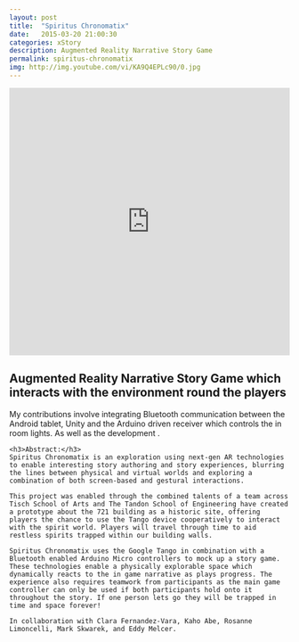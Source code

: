```yaml
---
layout: post
title:  "Spiritus Chronomatix"
date:   2015-03-20 21:00:30
categories: xStory
description: Augmented Reality Narrative Story Game 
permalink: spiritus-chronomatix
img: http://img.youtube.com/vi/KA9Q4EPLc90/0.jpg
---
```

<div>
	<iframe width="100%" height="480" src="https://www.youtube.com/embed/KA9Q4EPLc90" frameborder="0" allowfullscreen></iframe>
</div>
<h2>Augmented Reality Narrative Story Game which interacts with the environment round the players</h2>
<p>
	My contributions involve integrating Bluetooth communication between the Android tablet, Unity and the Arduino driven receiver which controls the in room lights. As well as the development . 

	<h3>Abstract:</h3>
	Spiritus Chronomatix is an exploration using next-gen AR technologies to enable interesting story authoring and story experiences, blurring the lines between physical and virtual worlds and exploring a combination of both screen-based and gestural interactions.

	This project was enabled through the combined talents of a team across Tisch School of Arts and The Tandon School of Engineering have created a prototype about the 721 building as a historic site, offering players the chance to use the Tango device cooperatively to interact with the spirit world. Players will travel through time to aid restless spirits trapped within our building walls.

	Spiritus Chronomatix uses the Google Tango in combination with a Bluetooth enabled Arduino Micro controllers to mock up a story game. These technologies enable a physically explorable space which dynamically reacts to the in game narrative as plays progress. The experience also requires teamwork from participants as the main game controller can only be used if both participants hold onto it throughout the story. If one person lets go they will be trapped in time and space forever!

	In collaboration with Clara Fernandez-Vara, Kaho Abe, Rosanne Limoncelli, Mark Skwarek, and Eddy Melcer. 
</p>

<!-- <img src="{{post.img}}" class="img-responsive" alt="Responsive image"> -->

<!-- Check out the [Jekyll docs][jekyll] for more info on how to get the most out of Jekyll. File all bugs/feature requests at [Jekyll’s GitHub repo][jekyll-gh]. If you have questions, you can ask them on [Jekyll’s dedicated Help repository][jekyll-help]. -->

[jekyll]:      http://jekyllrb.com
[jekyll-gh]:   https://github.com/jekyll/jekyll
[jekyll-help]: https://github.com/jekyll/jekyll-help
